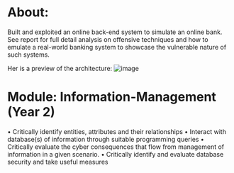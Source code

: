 # About: 

Built and exploited an online back-end system to simulate an online bank. See report for full detail analysis on offensive techniques and how to emulate a real-world banking system to showcase the vulnerable nature of such systems.

Her is a preview of the architecture:
![image](https://github.com/user-attachments/assets/f9801adb-6d5b-439d-a6ad-ea80ebce0a34)


# Module: Information-Management (Year 2)
•	Critically identify entities, attributes and their relationships
•	Interact with database(s) of information through suitable programming queries
•	Critically evaluate the cyber consequences that flow from management of information in a given scenario. 
• Critically identify and evaluate database security and take useful measures
